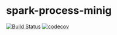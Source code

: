 # spark-process-minig

[![Build Status](https://travis-ci.org/thec0dewriter/spark-process-minig.svg?branch=master)](https://travis-ci.org/thec0dewriter/spark-process-minig)
[![codecov](https://codecov.io/gh/thec0dewriter/spark-process-minig/branch/master/graph/badge.svg)](https://codecov.io/gh/thec0dewriter/spark-process-minig)